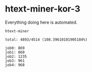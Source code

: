 # htext-miner-kor-3

Everything doing here is automated.

```
htext-miner

total: 4893/4514 (108.39610101905184%)

job0: 869
job1: 860
job2: 1235
job3: 961
job4: 968
```